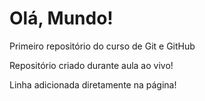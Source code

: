 # Olá, Mundo!
 Primeiro repositório do curso de Git e GitHub

 Repositório criado durante aula ao vivo!

Linha adicionada diretamente na página!
